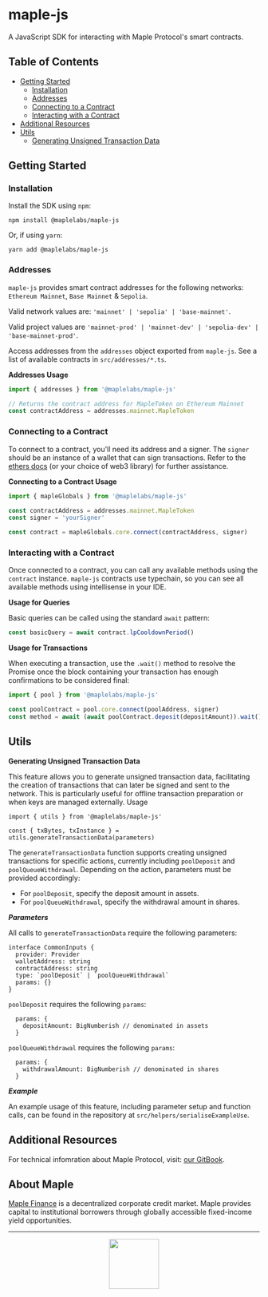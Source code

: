 # maple-js

A JavaScript SDK for interacting with Maple Protocol's smart contracts.

## Table of Contents

- [Getting Started](#getting-started)
  - [Installation](#installation)
  - [Addresses](#addresses)
  - [Connecting to a Contract](#connecting-to-a-contract)
  - [Interacting with a Contract](#interacting-with-a-contract)
- [Additional Resources](#additional-resources)
- [Utils](#utils)
  - [Generating Unsigned Transaction Data](#generating-unsigned-transaction-data)

## Getting Started

### Installation

Install the SDK using `npm`:

```
npm install @maplelabs/maple-js
```

Or, if using `yarn`:

```
yarn add @maplelabs/maple-js
```

### Addresses

`maple-js` provides smart contract addresses for the following networks: `Ethereum Mainnet`, `Base Mainnet` & `Sepolia`.

Valid network values are: `'mainnet' | 'sepolia' | 'base-mainnet'`.

Valid project values are `'mainnet-prod' | 'mainnet-dev' | 'sepolia-dev' | 'base-mainnet-prod'`.

Access addresses from the `addresses` object exported from `maple-js`. See a list of available contracts in `src/addresses/*.ts`.

**Addresses Usage**

```js
import { addresses } from '@maplelabs/maple-js'

// Returns the contract address for MapleToken on Ethereum Mainnet
const contractAddress = addresses.mainnet.MapleToken
```

### Connecting to a Contract

To connect to a contract, you'll need its address and a signer. The `signer` should be an instance of a wallet that can sign transactions. Refer to the [ethers docs](https://docs.ethers.io/v5/) (or your choice of web3 library) for further assistance.

**Connecting to a Contract Usage**

```js
import { mapleGlobals } from '@maplelabs/maple-js'

const contractAddress = addresses.mainnet.MapleToken
const signer = 'yourSigner'

const contract = mapleGlobals.core.connect(contractAddress, signer)
```

### Interacting with a Contract

Once connected to a contract, you can call any available methods using the `contract` instance. `maple-js` contracts use typechain, so you can see all available methods using intellisense in your IDE.

**Usage for Queries**

Basic queries can be called using the standard `await` pattern:

```js
const basicQuery = await contract.lpCooldownPeriod()
```

**Usage for Transactions**

When executing a transaction, use the `.wait()` method to resolve the Promise once the block containing your transaction has enough confirmations to be considered final:

```js
import { pool } from '@maplelabs/maple-js'

const poolContract = pool.core.connect(poolAddress, signer)
const method = await (await poolContract.deposit(depositAmount)).wait()
```

## Utils

**Generating Unsigned Transaction Data**

This feature allows you to generate unsigned transaction data, facilitating the creation of transactions that can later be signed and sent to the network. This is particularly useful for offline transaction preparation or when keys are managed externally.
Usage

```
import { utils } from '@maplelabs/maple-js'

const { txBytes, txInstance } = utils.generateTransactionData(parameters)
```

The `generateTransactionData` function supports creating unsigned transactions for specific actions, currently including `poolDeposit` and `poolQueueWithdrawal`. Depending on the action, parameters must be provided accordingly:

- For `poolDeposit`, specify the deposit amount in assets.
- For `poolQueueWithdrawal`, specify the withdrawal amount in shares.

**_Parameters_**

All calls to `generateTransactionData` require the following parameters:

```
interface CommonInputs {
  provider: Provider
  walletAddress: string
  contractAddress: string
  type: `poolDeposit` | `poolQueueWithdrawal`
  params: {}
}
```

`poolDeposit` requires the following `params`:

```
  params: {
    depositAmount: BigNumberish // denominated in assets
  }
```

`poolQueueWithdrawal` requires the following `params`:

```
  params: {
    withdrawalAmount: BigNumberish // denominated in shares
  }
```

**_Example_**

An example usage of this feature, including parameter setup and function calls, can be found in the repository at `src/helpers/serialiseExampleUse`.

## Additional Resources

For technical infomration about Maple Protocol, visit: [our GitBook](https://maplefinance.gitbook.io/maple/technical-resources/protocol-overview).

## About Maple

[Maple Finance](https://maple.finance/) is a decentralized corporate credit market. Maple provides capital to institutional borrowers through globally accessible fixed-income yield opportunities.

---

<p align="center">
  <img src="https://user-images.githubusercontent.com/44272939/196706799-fe96d294-f700-41e7-a65f-2d754d0a6eac.gif" height="100" />
</p>
